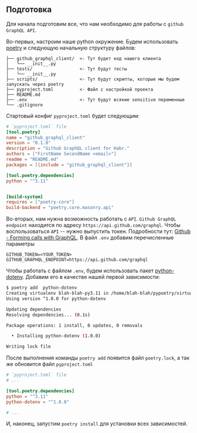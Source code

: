 ## Подготовка

Для начала подготовим все, что нам необходимо для работы с `github GraphQL API`.

Во-первых, настроим наше python окружение. Будем использовать [poetry](https://python-poetry.org/) и
следующую начальную структуру файлов:

```
├── github_graphql_client/  <- Тут будет код нашего клиента
│   └── __init__.py
├── tests/                  <- Тут будут тесты
│   └── __init__.py
├── scripts/                <- Тут будут скрипты, которые мы будем запускать через poetry
├── pyproject.toml          <- Файл с настройкой проекта
├── README.md
├── .env                    <- Тут будут всякие sensitive переменные
└── .gitignore
```

Стартовый конфиг `pyproject.toml` будет следующим:

```toml
# `pyproject.toml` file
[tool.poetry]
name = "github_graphql_client"
version = "0.1.0"
description = "Github GraphQL client for Habr."
authors = ["FirstName SecondName <email>"]
readme = "README.md"
packages = [{include = "github_graphql_client"}]

[tool.poetry.dependencies]
python = "^3.11"


[build-system]
requires = ["poetry-core"]
build-backend = "poetry.core.masonry.api"
```

Во-вторых, нам нужна возможность работать с `API`. `Github GraphQL endpoint`
находится по адресу `https://api.github.com/graphql`. Чтобы воспользоваться `API` --
нужно выпустить токен. Подробности тут: [Github - Forming calls with GraphQL](https://docs.github.com/en/graphql/guides/forming-calls-with-graphql).
В файл `.env` добавим перечисленные параметры

```dotenv
GITHUB_TOKEN=<YOUR_TOKEN>
GITHUB_GRAPHQL_ENDPOINT=https://api.github.com/graphql
```

Чтобы работать с файлом `.env`, будем использовать пакет [python-dotenv](https://pypi.org/project/python-dotenv/).
Добавим его в качестве нашей первой зависимости:

```bash
$ poetry add  python-dotenv
Creating virtualenv blah-blah-py3.11 in /home/blah-blah/pypoetry/virtualenvs
Using version ^1.0.0 for python-dotenv

Updating dependencies
Resolving dependencies... (0.1s)

Package operations: 1 install, 0 updates, 0 removals

  • Installing python-dotenv (1.0.0)

Writing lock file
```

После выполнения команды `poetry add` появится файл `poetry.lock`, а так же обновится
файл `pyproject.toml`

```toml
# `pyproject.toml` file
# ...

[tool.poetry.dependencies]
python = "^3.11"
python-dotenv = "^1.0.0"

# ...
```

И, наконец, запустим `poetry install` для установки всех зависимостей.